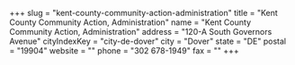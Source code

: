 +++
slug = "kent-county-community-action-administration"
title = "Kent County Community Action, Administration"
name = "Kent County Community Action, Administration"
address = "120-A South Governors Avenue"
cityIndexKey = "city-de-dover"
city = "Dover"
state = "DE"
postal = "19904"
website = ""
phone = "302 678-1949"
fax = ""
+++
